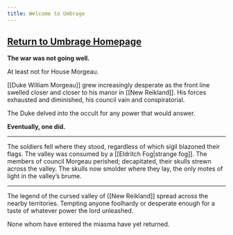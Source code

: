```yaml
---
title: Welcome to Umbrage
---
```

## [Return to Umbrage Homepage](https://umbrage.world)

**The war was not going well.**

At least not for House Morgeau.

[[Duke William Morgeau]] grew increasingly desperate as the front line swelled closer and closer to his manor in [[New Reikland]]. His forces exhausted and diminished, his council vain and conspiratorial.

The Duke delved into the occult for any power that would answer.

**Eventually, one did.**

<hr>

The soldiers fell where they stood, regardless of which sigil blazoned their flags. The valley was consumed by a [[Eldritch Fog|strange fog]]. The members of council Morgeau perished; decapitated, their skulls strewn across the valley. The skulls now smolder where they lay, the only motes of light in the valley’s brume.

<hr>

The legend of the cursed valley of [[New Reikland]] spread across the nearby territories. Tempting anyone foolhardy or desperate enough for a taste of whatever power the lord unleashed. 

None whom have entered the miasma have yet returned.